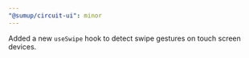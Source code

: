 ```yaml
---
"@sumup/circuit-ui": minor
---
```


Added a new `useSwipe` hook to detect swipe gestures on touch screen devices.
